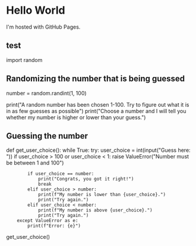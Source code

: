 <!DOCTYPE html>
<html>
<body>
<h1>Hello World</h1>
<p>I'm hosted with GitHub Pages.</p>
</body>
</html>

## test

import random

## Randomizing the number that is being guessed
number = random.randint(1, 100)

print("A random number has been chosen 1-100. Try to figure out what it is in as few guesses as possible")
print("Choose a number and I will tell you whether my number is higher or lower than your guess.")

## Guessing the number 
def get_user_choice():
    while True:
        try:
            user_choice = int(input("Guess here: "))
            if user_choice > 100 or user_choice < 1:
                raise ValueError("Number must be between 1 and 100")

            if user_choice == number:
                print("Congrats, you got it right!")
                break
            elif user_choice > number:
                print(f"My number is lower than {user_choice}.")
                print("Try again.")
            elif user_choice < number:
                print(f"My number is above {user_choice}.")
                print("Try again.")
        except ValueError as e:
            print(f"Error: {e}")

get_user_choice()
